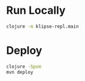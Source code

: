 
# Run Locally

~~~bash
clojure -m klipse-repl.main
~~~





# Deploy

~~~bash
clojure -Spom
mvn deploy
~~~
